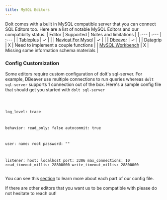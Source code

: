 ```yaml
---
title: MySQL Editors
---
```


Dolt comes with a built in MySQL compatible server that you can connect SQL Editors too. Here are a list of notable MySQL Editors and our compatibilty status. 
| Editor | Supported | Notes and limitations |
| :--- | :--- | :--- |
| [Tableplus](https://tableplus.com/) | ✓ |  |
| [Navicat For Mysql](https://www.navicat.com/en/products/navicat-for-mysql) | ✓ |  |
| [Dbeaver](https://dbeaver.io/) | ✓ |  |
| [Datagrip](https://www.jetbrains.com/datagrip/) | X | Need to implement a couple functions |
| [MySQL Workbench](https://www.mysql.com/products/workbench/) | X | Missing some information schema materials |

### Config Customization
Some editors require custom configuration of dolt's sql-server. For example, DBeaver use multiple connections to run queries whereas `dolt sql-server` supports 1 connection out of the box. Here's a sample config file that should get you started with `dolt sql-server`

<div class="gatsby-highlight" data-language="text">
	<pre class="By default, starts a MySQL-compatible server whilanguage-text">
		<code class="language-text">

log_level: trace

behavior:
  read_only: false
  autocommit: true

user:
  name: root
  password: ""

listener:
  host: localhost
  port: 3306
  max_connections: 10
  read_timeout_millis: 28800000
  write_timeout_millis: 28800000
  		</code>
	</pre>
</div>

You can see this [section](https://docs.dolthub.com/interfaces/cli#dolt-sql-server) to learn more about each part of our config file. 

If there are other editors that you want us to be compatible with please do not hesitate to reach out!

